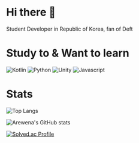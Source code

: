 # Hi there 👋

Student Developer in Republic of Korea, fan of Deft

# Study to & Want to learn
![Kotlin](https://img.shields.io/badge/-Kotlin-123?style=for-the-badge&logo=kotlin&logoColor=50bcdf)
![Python](https://img.shields.io/badge/-Python-306998?style=for-the-badge&logo=python&logoColor=fff)
![Unity](https://img.shields.io/badge/-Unity-000000?style=for-the-badge&logo=unity&logoColor=fff)
![Javascript](https://img.shields.io/badge/-JavaScript-cfba30?style=for-the-badge&logo=Javascript&logoColor=fff)

# Stats
![Top Langs](https://github-readme-stats.vercel.app/api/top-langs/?username=Arewena&layout=Demo&theme=radical)

![Arewena's GitHub stats](https://github-readme-stats.vercel.app/api?username=arewena&show_icons=true&theme=radical)

[![Solved.ac Profile](http://mazassumnida.wtf/api/v2/generate_badge?boj=cosytreq)](https://solved.ac/cosytreq/)
